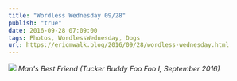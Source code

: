 ```yaml
---
title: "Wordless Wednesday 09/28"
publish: "true"
date: 2016-09-28 07:09:00
tags: Photos, WordlessWednesday, Dogs
url: https://ericmwalk.blog/2016/09/28/wordless-wednesday.html
---
```


![](https://ericmwalk.blog/uploads/2021/d6bbeb9541.jpg)
*Man's Best Friend (Tucker Buddy Foo Foo I, September 2016)*
